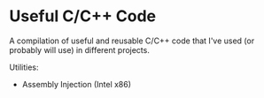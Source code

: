 # Useful C/C++ Code
A compilation of useful and reusable C/C++ code that I've used (or probably will use) in different projects.  
  
Utilities:  
  * Assembly Injection (Intel x86)  

